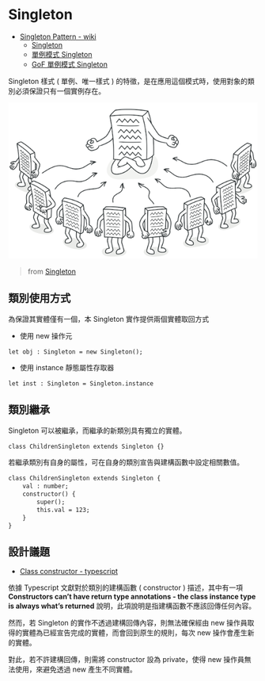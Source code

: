 # Singleton

+ [Singleton Pattern - wiki](https://en.wikipedia.org/wiki/Singleton_pattern)
    - [Singleton](https://refactoring.guru/design-patterns/singleton)
    - [單例模式 Singleton](https://skyyen999.gitbooks.io/-study-design-pattern-in-java/content/singleton.html)
    - [GoF 單例模式 Singleton](https://pjchender.dev/pattern/design-pattern-singleton/)

Singleton 樣式 ( 單例、唯一樣式 ) 的特徵，是在應用這個模式時，使用對象的類別必須保證只有一個實例存在。

![](./concept.png)
> from [Singleton](https://refactoring.guru/design-patterns/singleton)

## 類別使用方式

為保證其實體僅有一個，本 Singleton 實作提供兩個實體取回方式

+ 使用 new 操作元

```
let obj : Singleton = new Singleton();
```

+ 使用 instance 靜態屬性存取器

```
let inst : Singleton = Singleton.instance
```

## 類別繼承

Singleton 可以被繼承，而繼承的新類別具有獨立的實體。

```
class ChildrenSingleton extends Singleton {}
```

若繼承類別有自身的屬性，可在自身的類別宣告與建構函數中設定相關數值。

```
class ChildrenSingleton extends Singleton {
    val : number;
    constructor() {
        super();
        this.val = 123;
    }
}
```

## 設計議題

+ [Class constructor - typescript](https://www.typescriptlang.org/docs/handbook/2/classes.html#constructors)

依據 Typescript 文獻對於類別的建構函數 ( constructor ) 描述，其中有一項 **Constructors can’t have return type annotations - the class instance type is always what’s returned** 說明，此項說明是指建構函數不應該回傳任何內容。

然而，若 Singleton 的實作不透過建構回傳內容，則無法確保經由 new 操作員取得的實體為已經宣告完成的實體，而會回到原生的規則，每次 new 操作會產生新的實體。

對此，若不許建構回傳，則需將 constructor 設為 private，使得 new 操作員無法使用，來避免透過 new 產生不同實體。
